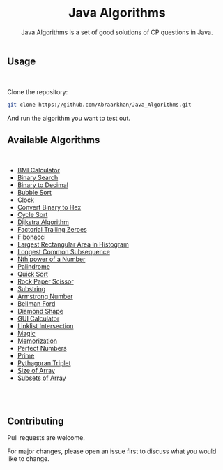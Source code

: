 # <div align="center"> Java Algorithms 

<div align="center">Java Algorithms is a set of good solutions of CP questions in Java.</div>

</div>

<br>

## Usage
<br>

Clone the repository:

```bash
git clone https://github.com/Abraarkhan/Java_Algorithms.git
```
And run the algorithm you want to test out.

## Available Algorithms
<br>

* [BMI Calculator](https://github.com/Abraarkhan/Java_Algorithms/blob/main/BMI.java)
* [Binary Search](https://github.com/Abraarkhan/Java_Algorithms/blob/main/Binary%20Search.java)
* [Binary to Decimal](https://github.com/Abraarkhan/Java_Algorithms/blob/main/Binarytodecimal.java)
* [Bubble Sort](https://github.com/Abraarkhan/Java_Algorithms/blob/main/BubbleSort.java)
* [Clock](https://github.com/Abraarkhan/Java_Algorithms/blob/main/Clock.java)
* [Convert Binary to Hex](https://github.com/Abraarkhan/Java_Algorithms/blob/main/Clock.java)
* [Cycle Sort](https://github.com/Abraarkhan/Java_Algorithms/blob/main/CyclicSort.java)
* [Dijkstra Algorithm](https://github.com/Abraarkhan/Java_Algorithms/blob/main/Dijkstra%20Algorithm.java)
* [Factorial Trailing Zeroes](https://github.com/Abraarkhan/Java_Algorithms/blob/main/Factorial_Trailing_Zeroes.java)
* [Fibonacci](https://github.com/Abraarkhan/Java_Algorithms/blob/main/Fibonacci.java)
* [Largest Rectangular Area in Histogram](https://github.com/Abraarkhan/Java_Algorithms/blob/main/Largest_Rectangular_Area_in_a_Histogram.java)
* [Longest Common Subsequence](https://github.com/Abraarkhan/Java_Algorithms/blob/main/Longest%20Common%20Subsequence.java)
* [Nth power of a Number](https://github.com/Abraarkhan/Java_Algorithms/blob/main/Nth_Power_of_a_Number.java)
* [Palindrome](https://github.com/Abraarkhan/Java_Algorithms/blob/main/PALLINDROME.java)
* [Quick Sort](https://github.com/Abraarkhan/Java_Algorithms/blob/main/QuickSort.java)
* [Rock Paper Scissor](https://github.com/Abraarkhan/Java_Algorithms/blob/main/Rock_Paper_Scissor.java)
* [Substring](https://github.com/Abraarkhan/Java_Algorithms/blob/main/Substring.java)
* [Armstrong Number](https://github.com/Abraarkhan/Java_Algorithms/blob/main/armstrong_no.java)
* [Bellman Ford](https://github.com/Abraarkhan/Java_Algorithms/blob/main/bellman_ford.java)
* [Diamond Shape](https://github.com/Abraarkhan/Java_Algorithms/blob/main/diamond_shape.java)
* [GUI Calculator](https://github.com/Abraarkhan/Java_Algorithms/blob/main/gui%20calculator.java)
* [Linklist Intersection](https://github.com/Abraarkhan/Java_Algorithms/blob/main/linklist_intersection.java)
* [Magic](https://github.com/Abraarkhan/Java_Algorithms/blob/main/magic.java)
* [Memorization](https://github.com/Abraarkhan/Java_Algorithms/blob/main/memoization.java)
* [Perfect Numbers](https://github.com/Abraarkhan/Java_Algorithms/blob/main/perfectNumbers.java)
* [Prime](https://github.com/Abraarkhan/Java_Algorithms/blob/main/prime.java)
* [Pythagoran Triplet](https://github.com/Abraarkhan/Java_Algorithms/blob/main/pythagoreanTriplet.java)
* [Size of Array](https://github.com/Abraarkhan/Java_Algorithms/blob/main/size%20of%20array.java)
* [Subsets of Array](https://github.com/Abraarkhan/Java_Algorithms/blob/main/subsetsofarray.java)


<br><br>


## Contributing
<p>Pull requests are welcome.</p>
<p> For major changes, please open an issue first to discuss what you would like to change.</p>
